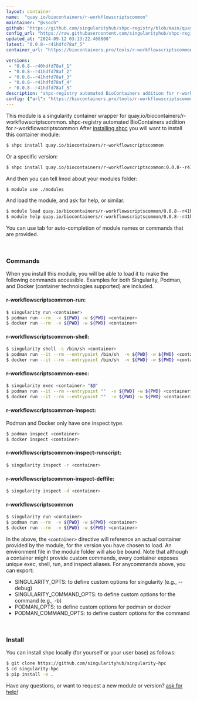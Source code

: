 ```yaml
---
layout: container
name:  "quay.io/biocontainers/r-workflowscriptscommon"
maintainer: "@vsoch"
github: "https://github.com/singularityhub/shpc-registry/blob/main/quay.io/biocontainers/r-workflowscriptscommon/container.yaml"
config_url: "https://raw.githubusercontent.com/singularityhub/shpc-registry/main/quay.io/biocontainers/r-workflowscriptscommon/container.yaml"
updated_at: "2024-09-12 03:13:22.468808"
latest: "0.0.8--r41hdfd78af_5"
container_url: "https://biocontainers.pro/tools/r-workflowscriptscommon"

versions:
 - "0.0.8--r40hdfd78af_1"
 - "0.0.8--r41hdfd78af_2"
 - "0.0.8--r41hdfd78af_3"
 - "0.0.8--r41hdfd78af_4"
 - "0.0.8--r41hdfd78af_5"
description: "shpc-registry automated BioContainers addition for r-workflowscriptscommon"
config: {"url": "https://biocontainers.pro/tools/r-workflowscriptscommon", "maintainer": "@vsoch", "description": "shpc-registry automated BioContainers addition for r-workflowscriptscommon", "latest": {"0.0.8--r41hdfd78af_5": "sha256:32ca74e7f4c9878fbd4dd8160a4bb052892e056b782c8e033867199f6583243c"}, "tags": {"0.0.8--r40hdfd78af_1": "sha256:a19006b0836a2870b1657441e06d9481f278bb8bcc961a3031f76f0c7fef130a", "0.0.8--r41hdfd78af_2": "sha256:9dbca7fcdb0568d0bfa11cbd109177a06a2566735493c5cbbc9d118100b6b20e", "0.0.8--r41hdfd78af_3": "sha256:276583635ecd8275390a5f063cba913d56cc0f02c30f1b2b1e0e76370470bb01", "0.0.8--r41hdfd78af_4": "sha256:1fff5e9c605b5878e70511ed386b035e8b676e81217cdb92ed6ffc051393dce7", "0.0.8--r41hdfd78af_5": "sha256:32ca74e7f4c9878fbd4dd8160a4bb052892e056b782c8e033867199f6583243c"}, "docker": "quay.io/biocontainers/r-workflowscriptscommon"}
---
```


This module is a singularity container wrapper for quay.io/biocontainers/r-workflowscriptscommon.
shpc-registry automated BioContainers addition for r-workflowscriptscommon
After [installing shpc](#install) you will want to install this container module:


```bash
$ shpc install quay.io/biocontainers/r-workflowscriptscommon
```

Or a specific version:

```bash
$ shpc install quay.io/biocontainers/r-workflowscriptscommon:0.0.8--r41hdfd78af_5
```

And then you can tell lmod about your modules folder:

```bash
$ module use ./modules
```

And load the module, and ask for help, or similar.

```bash
$ module load quay.io/biocontainers/r-workflowscriptscommon/0.0.8--r41hdfd78af_5
$ module help quay.io/biocontainers/r-workflowscriptscommon/0.0.8--r41hdfd78af_5
```

You can use tab for auto-completion of module names or commands that are provided.

<br>

### Commands

When you install this module, you will be able to load it to make the following commands accessible.
Examples for both Singularity, Podman, and Docker (container technologies supported) are included.

#### r-workflowscriptscommon-run:

```bash
$ singularity run <container>
$ podman run --rm  -v ${PWD} -w ${PWD} <container>
$ docker run --rm  -v ${PWD} -w ${PWD} <container>
```

#### r-workflowscriptscommon-shell:

```bash
$ singularity shell -s /bin/sh <container>
$ podman run --it --rm --entrypoint /bin/sh  -v ${PWD} -w ${PWD} <container>
$ docker run --it --rm --entrypoint /bin/sh  -v ${PWD} -w ${PWD} <container>
```

#### r-workflowscriptscommon-exec:

```bash
$ singularity exec <container> "$@"
$ podman run --it --rm --entrypoint ""  -v ${PWD} -w ${PWD} <container> "$@"
$ docker run --it --rm --entrypoint ""  -v ${PWD} -w ${PWD} <container> "$@"
```

#### r-workflowscriptscommon-inspect:

Podman and Docker only have one inspect type.

```bash
$ podman inspect <container>
$ docker inspect <container>
```

#### r-workflowscriptscommon-inspect-runscript:

```bash
$ singularity inspect -r <container>
```

#### r-workflowscriptscommon-inspect-deffile:

```bash
$ singularity inspect -d <container>
```



#### r-workflowscriptscommon

```bash
$ singularity run <container>
$ podman run --rm  -v ${PWD} -w ${PWD} <container>
$ docker run --rm  -v ${PWD} -w ${PWD} <container>
```


In the above, the `<container>` directive will reference an actual container provided
by the module, for the version you have chosen to load. An environment file in the
module folder will also be bound. Note that although a container
might provide custom commands, every container exposes unique exec, shell, run, and
inspect aliases. For anycommands above, you can export:

 - SINGULARITY_OPTS: to define custom options for singularity (e.g., --debug)
 - SINGULARITY_COMMAND_OPTS: to define custom options for the command (e.g., -b)
 - PODMAN_OPTS: to define custom options for podman or docker
 - PODMAN_COMMAND_OPTS: to define custom options for the command

<br>

### Install

You can install shpc locally (for yourself or your user base) as follows:

```bash
$ git clone https://github.com/singularityhub/singularity-hpc
$ cd singularity-hpc
$ pip install -e .
```

Have any questions, or want to request a new module or version? [ask for help!](https://github.com/singularityhub/singularity-hpc/issues)